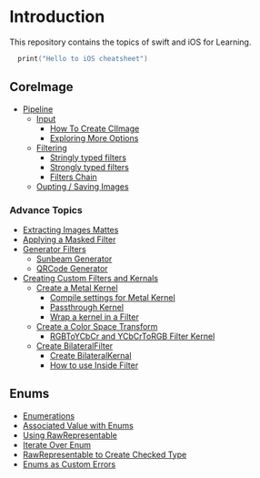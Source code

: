 # Introduction
This repository contains the topics of swift and iOS for Learning.

```swift
  print("Hello to iOS cheatsheet")
```
## CoreImage
* [Pipeline](https://github.com/AafaqAhmed6296/iOS-practicing-kit/blob/main/CoreImage/CoreImagePipline.md)
  * [Input](https://github.com/AafaqAhmed6296/iOS-practicing-kit/blob/main/CoreImage/CoreImagePipline.md#input) 
    * [How To Create CIImage](https://github.com/AafaqAhmed6296/iOS-practicing-kit/blob/main/CoreImage/CoreImagePipline.md#how-to-create-ciimage)
    * [Exploring More Options](https://github.com/AafaqAhmed6296/iOS-practicing-kit/blob/main/CoreImage/CoreImagePipline.md#exploring-more-options)
  * [Filtering](https://github.com/AafaqAhmed6296/iOS-practicing-kit/blob/main/CoreImage/CoreImagePipline.md#filtering) 
    * [Stringly typed filters](https://github.com/AafaqAhmed6296/iOS-practicing-kit/blob/main/CoreImage/CoreImagePipline.md#stringly-typed-filters) 
    * [Strongly typed filters](https://github.com/AafaqAhmed6296/iOS-practicing-kit/blob/main/CoreImage/CoreImagePipline.md#strongly-typed-filters) 
    * [Filters Chain](https://github.com/AafaqAhmed6296/iOS-practicing-kit/blob/main/CoreImage/CoreImagePipline.md#filters-chain) 
  * [Oupting / Saving Images](https://github.com/AafaqAhmed6296/iOS-practicing-kit/blob/main/CoreImage/CoreImagePipline.md#savingoutputing-images)
### Advance Topics
* [Extracting Images Mattes](https://github.com/AafaqAhmed6296/iOS-practicing-kit/blob/main/CoreImage/AdvanceTopis.md#extracing-images-mattes)
* [Applying a Masked Filter](https://github.com/AafaqAhmed6296/iOS-practicing-kit/blob/main/CoreImage/AdvanceTopis.md#applying-a-masked-filter)
* [Generator Filters](https://github.com/AafaqAhmed6296/iOS-practicing-kit/blob/main/CoreImage/AdvanceTopis.md#generator-filters)
  * [Sunbeam Generator
](https://github.com/AafaqAhmed6296/iOS-practicing-kit/blob/main/CoreImage/AdvanceTopis.md#sunbeam-generator)
  * [QRCode Generator
](https://github.com/AafaqAhmed6296/iOS-practicing-kit/blob/main/CoreImage/AdvanceTopis.md#qrcode-generator)
* [Creating Custom Filters and Kernals](https://github.com/AafaqAhmed6296/iOS-practicing-kit/blob/main/CoreImage/CreateOwnFilter.md#create-custom-kernels-and-filters)
    *  [Create a Metal Kernel](https://github.com/AafaqAhmed6296/iOS-practicing-kit/blob/main/CoreImage/CreateOwnFilter.md#create-a-metal-kernel)
       *  [Compile settings for Metal Kernel](https://github.com/AafaqAhmed6296/iOS-practicing-kit/blob/main/CoreImage/CreateOwnFilter.md#compile-settings-for-metal-kernel)
       *  [Passthrough Kernel](https://github.com/AafaqAhmed6296/iOS-practicing-kit/blob/main/CoreImage/CreateOwnFilter.md#passthrough-kernel)
       *  [Wrap a kernel in a Filter](https://github.com/AafaqAhmed6296/iOS-practicing-kit/blob/main/CoreImage/CreateOwnFilter.md#wrap-a-kernel-in-a-filter)
    * [Create a Color Space Transform](https://github.com/AafaqAhmed6296/iOS-practicing-kit/blob/main/CoreImage/CreateOwnFilter.md#create-a-color-space-transform)
        *  [RGBToYCbCr and YCbCrToRGB Filter Kernel](https://github.com/AafaqAhmed6296/iOS-practicing-kit/blob/main/CoreImage/CreateOwnFilter.md#rgbtoycbcr-and-ycbcrtorgb-filter-kernel)
    * [Create BilateralFilter](https://github.com/AafaqAhmed6296/iOS-practicing-kit/blob/main/CoreImage/CreateOwnFilter.md#create-bilateralfilter)
        * [Create BilateralKernal](https://github.com/AafaqAhmed6296/iOS-practicing-kit/blob/main/CoreImage/CreateOwnFilter.md#create-bilateralkernal)
        * [How to use Inside Filter](https://github.com/AafaqAhmed6296/iOS-practicing-kit/blob/main/CoreImage/CreateOwnFilter.md#use-inside-filter)
  
## Enums
* [Enumerations](https://github.com/AafaqAhmed6296/iOS-practicing-kit/blob/main/Enums/Enums.md#enumerations)
* [Associated Value with Enums](https://github.com/AafaqAhmed6296/iOS-practicing-kit/blob/main/Enums/Enums.md#associated-value-with-enums)
* [Using RawRepresentable](https://github.com/AafaqAhmed6296/iOS-practicing-kit/blob/main/Enums/Enums.md#using-rawrepresentable)
* [Iterate Over Enum](https://github.com/AafaqAhmed6296/iOS-practicing-kit/blob/main/Enums/Enums.md#iterate-over-enum)
* [RawRepresentable to Create Checked Type](https://github.com/AafaqAhmed6296/iOS-practicing-kit/blob/main/Enums/Enums.md#rawrepresentable-directly-to-create-simple-checked-types)
* [Enums as Custom Errors](https://github.com/AafaqAhmed6296/iOS-practicing-kit/blob/main/Enums/Enums.md#how-to-use-enum-for-custom-error)